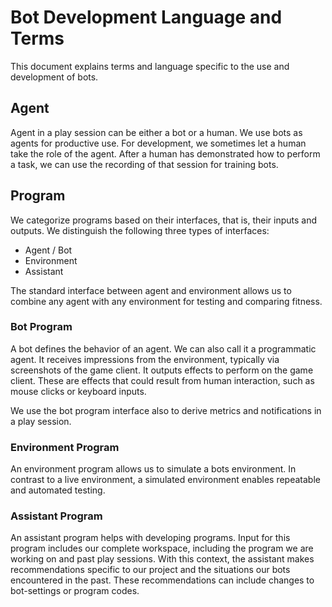 # Bot Development Language and Terms

This document explains terms and language specific to the use and development of bots.

## Agent

Agent in a play session can be either a bot or a human. We use bots as agents for productive use. For development, we sometimes let a human take the role of the agent. After a human has demonstrated how to perform a task, we can use the recording of that session for training bots.

## Program

We categorize programs based on their interfaces, that is, their inputs and outputs.
We distinguish the following three types of interfaces:

+ Agent / Bot
+ Environment
+ Assistant

The standard interface between agent and environment allows us to combine any agent with any environment for testing and comparing fitness.

### Bot Program

A bot defines the behavior of an agent. We can also call it a programmatic agent. It receives impressions from the environment, typically via screenshots of the game client. It outputs effects to perform on the game client. These are effects that could result from human interaction, such as mouse clicks or keyboard inputs.

We use the bot program interface also to derive metrics and notifications in a play session.

### Environment Program

An environment program allows us to simulate a bots environment. In contrast to a live environment, a simulated environment enables repeatable and automated testing.

### Assistant Program

An assistant program helps with developing programs. Input for this program includes our complete workspace, including the program we are working on and past play sessions. With this context, the assistant makes recommendations specific to our project and the situations our bots encountered in the past. These recommendations can include changes to bot-settings or program codes.

